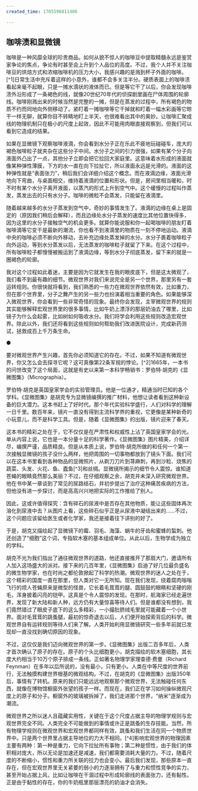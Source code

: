 ```yaml
---
created_time: 1705596811406

---
```

   

## 咖啡渍和显微镜

咖啡是一种风靡全球的珍贵商品。如何从貌不惊人的咖啡豆中提取精髓永远是鉴赏家争论的焦点，争论有时甚至会上升到个人品位的高度。不过，我个人并不关注咖啡豆的烘焙方式和浓缩咖啡机的压力大小，我感兴趣的是溅到杯子外面的咖啡。[^1]日常生活中充斥着这样的小意外，谁都不会多关注半分。硬质表面上的咖啡渍看起来毫不起眼，只是一摊水滴状的液体而已。但是等它干了以后，你会发现咖啡渍外沿形成了一条褐色的线，就像20世纪70年代的侦探剧里画在尸体周围的轮廓线。咖啡刚溅出来的时候当然是完整的一摊，但是在蒸发的过程中，所有褐色的物质不约而同地向外侧移动了。紧盯着一摊咖啡等它干掉就和盯着一幅水彩画等它晾干一样无聊，就算你目不转睛地盯上半天，也很难看出其中的奥妙。让咖啡汇聚成线的物理机制只在极小的尺度上起效，因此不可能用肉眼直接观察到，但我们可以看到它造成的结果。

如果在显微镜下观察咖啡液滴，你会看到水分子正在乐此不疲地玩碰碰车，庞大的褐色咖啡粒子就夹杂在这些分子中间。水分子之间的引力很强，如果有某个分子向液面外凸出了一点，其他分子立即会把它拉回大家庭里。这意味着水形成的液面就像某种弹性薄膜，下方的水一直在向下拉扯它，所以液面永远是光滑的。液面的这种弹性就是“表面张力”，稍后我们会详细介绍这个概念。而在液滴边缘，液面光滑地向下弯曲，与桌面相交，维持着液滴的位置和形状。但是，房间里相当暖和，时不时有某个水分子离开液面，以蒸汽的形式上升到空气中。这个缓慢的过程叫作蒸发，蒸发出去的只有水分子。咖啡的微粒不会蒸发，只能留在液滴里。

随着越来越多的水分子蒸发到空气中，奇妙的事情发生了。液滴的边缘在桌上是固定的（原因我们稍后会解释），而且边缘处水分子蒸发的速度比其他位置快得多，因为这里的水分子接触空气的机会更多。就算你能说服和你一起喝咖啡的朋友盯着咖啡滴等它变干是最新的潮流，你也看不到液滴里的物质在一刻不停地运动。液滴中央的咖啡必须不断向外移动，去补充边缘处蒸发掉的水分。水分子裹着咖啡粒子向外运动，等到水分蒸发以后，无法蒸发的咖啡粒子就留了下来。在这个过程中，所有咖啡粒子都慢慢被搬运到了液滴边缘，等到水分子彻底蒸发，留下来的就是一圈褐色的轮廓。

我对这个过程如此着迷，主要是因为它就发生在我的眼皮底下，但是这太微观了，我们看不到最有趣的细节。微观世界对我们来说完全是另一个世界，那里另有一套运转规则。你很快就将看到，我们熟悉的一些力在微观世界依然有效，比如重力，但在那个世界里，分子之舞产生的另一些力也扮演着相当重要的角色。如果能够深入微观世界，你会看到一些非常奇怪的现象。最终你会发现，主宰微观世界的规则其实能够解释宏观世界里的很多事情，比如牛奶上漂浮的那层奶油去了哪里，比如镜子为什么会起雾，比如树如何吸收水分。我们将学会利用这些规则改造宏观世界。除此以外，我们还将看到这些规则如何帮助我们改进医院设计，完成新药测试，拯救成百上千万条生命。

●

要对微观世界产生兴趣，首先你必须知道它的存在。不过，如果不知道有微观世界，你又怎么会去探寻它呢？这可真像第22条军规的悖论。[^2]1665年，一本书的问世改变了这个局面，这就是有史以来第一本科学畅销书：罗伯特·胡克的《显微图集》（Micrographia）。

罗伯特·胡克是英国皇家学会的实验管理员。他是一位通才，精通当时已知的各个学科。《显微图集》是胡克专为显微镜编撰的推广材料，他想让读者看到这种新设备的巨大潜力。这本书赶上了好时代。那个年代实验科学盛行，人们对科学的理解一日千里。数百年来，镜片一直没有得到主流科学界的重视，它更像是某种新奇的小玩意儿，而不是科学工具。但是，随着《显微图集》的出版，镜片迎来了春天。

这本书的精彩之处在于，它不仅仅是在严肃性和权威性上沾了英国皇家学会的光。单从内容上说，它也是一本分量十足的科学著作。《显微图集》图片精美，介绍详尽，编撰严谨，品质精良。但是从本质上说，罗伯特·胡克所做的和任何一个第一次接触显微镜的孩子没什么两样，他把周围的一切事物都放到了镜头下面。我们可以在这本书里看到各种物品的显微照片，从剃刀刀片到荨麻刺，再到沙粒、烧焦的蔬菜、头发、火花、鱼、蠹鱼[^3]和丝绸。显微镜所揭示的细节令人震惊。谁知道苍蝇的眼睛竟然那么美丽？不过，在仔细观察之余，胡克并未深入研究微观世界。他在书中某一章谈到了常见的尿路结石，并初步提出了治疗这种痛苦疾病的方法，但他没有进一步探讨，而是高高兴兴地把实际的工作推给了别人。

  

因此，这或许值得探究：含有碎石的尿液中是否存在其他物质，能让这些固体再次溶化到尿液中去？从图片上看，这些碎石似乎正是从尿液中凝结出来的……不过，这个问题应该留给医生或者化学家，我还是接着往下讲别的好了。

  

于是，胡克又描绘起了显微镜下的霉、羽毛、海藻、蜗牛的牙齿和蜜蜂的蜇刺。他还创造了“细胞”这个词，专指软木塞的基本组成单位。从此以后，生物学成为独立的学科。

胡克不光为我们指出了通往微观世界的道路，他还直接推开了那扇大门，邀请所有人加入这场盛大的派对。接下来的几百年里，《显微图集》启迪了好几位最负盛名的微生物学家，也在时尚之都伦敦掀起了科学的热潮。微观世界的迷人之处在于，这个精彩的国度一直在那里，但人类对它一无所知。现在我们发现，绕着腐肉嗡嗡飞行的烦人苍蝇原来是微型的怪兽，它长着毛茸茸的腿、圆鼓鼓的眼睛和坚硬的刚毛，浑身披着闪亮的铠甲。这真是个令人震惊的发现。在那时，航海家已经走遍世界，发现了新大陆和新人种，远方仍有大量惊喜等待人们。但是谁都没有想到，我们竟然错过了眼皮子底下的这么多精彩，一小撮肚脐绒毛里就可能藏着一个小世界。面对毛茸茸的跳蚤腿，最初的惊奇退去以后，人们便开始探索背后的科学。微观世界自有运转规则等待人们来了解。人类开始利用显微镜研究一些多年前就已发现却一直没找到确切原因的现象。

不过，这仅仅是我们迈向微观世界的第一步。《显微图集》出版二百多年后，人类才首次确认了原子的存在。原子的个头比细胞更小，胡克描绘的软木塞细胞，其长度大约相当于10万个原子排成一条线。正如著名物理学家理查德·费曼（Richard Feynman）在多年以后所说的，没有最小，只有更小。人类在中等尺度的世界前行，无法触摸构建世界根基的微观结构。不过，在胡克的《显微图集》出版350年后，事情有了转机。原来的我们只能远远地观察那个微观世界，无法触碰任何东西，就像在博物馆橱窗外张望的孩子一样。而现在，我们正在学习如何操纵微观尺度上的原子和分子。橱窗外的玻璃被拆掉了，我们走进那个世界，“纳米”逐渐成为潮流。

微观世界之所以迷人且蕴藏实用性，关键在于这个尺度占据主导的物理学规则与宏观世界完全不同。人类完全不可能做到的事情或许正是跳蚤的生存技能。当然，所有物理学规则在微观世界和宏观世界都同样有效，跳蚤和我们生活在同一个物质世界中。只是两个世界里占据主导地位的力大不相同。[^4]影响宏观世界的物理因素主要有两种：第一种是重力，它向下拉扯所有事物；第二种是惯性，由于我们的体积相对庞大，所以无论是加速还是减速，我们都需要消耗大量的力。不过，随着尺度的不断缩小，惯性和重力所关联的拉力也会变小。最后我们发现，那些原本一直存在，但在宏观世界里无关紧要的弱小的力逐渐拥有了与重力和惯性竞争的实力，甚至开始占据上风，比如让咖啡在干涸过程中形成轮廓线的表面张力，还有黏性。正是由于黏性的存在，你的牛奶瓶里那层漂亮的奶油才会消失。